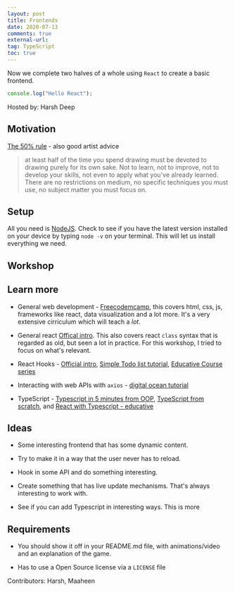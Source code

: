 ```yaml
---
layout: post
title: Frontends
date: 2020-07-13
comments: true
external-url:
tag: TypeScript
toc: true
---
```


<!-- markdownlint-disable MD004 MD009 MD014 MD024 MD040 -->

Now we complete two halves of a whole using `React` to create a basic frontend.

```ts
console.log("Hello React");
```

Hosted by: Harsh Deep

## Motivation

[The 50% rule](https://drawabox.com/lesson/0/2/50percent) - also good artist advice

> at least half of the time you spend drawing must be devoted to drawing purely for its own sake. Not to learn, not to improve, not to develop your skills, not even to apply what you've already learned. There are no restrictions on medium, no specific techniques you must use, no subject matter you must focus on.

## Setup

All you need is [NodeJS](https://nodejs.org/en/). Check to see if you have the latest version installed on your device by typing ``node -v`` on your terminal. This will let us install everything we need.

## Workshop



## Learn more

* General web development - [Freecodemcamp](https://www.freecodecamp.org/learn), this covers html, css, js, frameworks like react, data visualization and a lot more. It's a very extensive cirriculum which will teach a _lot_.

* General react [Offical intro](https://reactjs.org/tutorial/tutorial.html#making-an-interactive-component). This also covers react `class` syntax that is regarded as old, but seen a lot in practice. For this workshop, I tried to focus on what's relevant.

* React Hooks - [Official intro](https://reactjs.org/docs/hooks-intro.html), [Simple Todo list tutorial](https://www.educative.io/blog/react-hooks-tutorial-todo-list), [Educative Course series](https://www.educative.io/courses/road-to-react-with-hooks)

* Interacting with web APIs with `axios` - [digital ocean tutorial](https://www.digitalocean.com/community/tutorials/react-axios-react)

* TypeScript - [Typescript in 5 minutes from OOP](https://www.typescriptlang.org/docs/handbook/typescript-in-5-minutes-oop.htmlb), [TypeScript from scratch](https://www.typescriptlang.org/docs/handbook/typescript-from-scratch.html), and [React with Typescript - educative](https://www.educative.io/blog/react-and-typescript)

## Ideas

* Some interesting frontend that has some dynamic content. 

* Try to make it in a way that the user never has to reload. 

* Hook in some API and do something interesting.

* Create something that has live update mechanisms. That's always interesting to work with.

* See if you can add Typescript in interesting ways. This is more 

## Requirements

* You should show it off in your README.md file, with animations/video and an explanation of the game.

* Has to use a Open Source license via a `LICENSE` file

Contributors: Harsh, Maaheen
